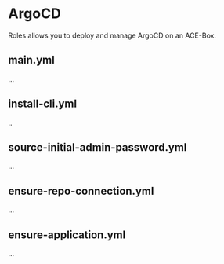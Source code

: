 # ArgoCD

Roles allows you to deploy and manage ArgoCD on an ACE-Box.

## main.yml

...

## install-cli.yml

..

## source-initial-admin-password.yml

...

## ensure-repo-connection.yml

...

## ensure-application.yml

...
